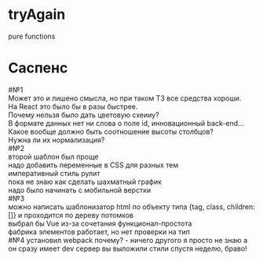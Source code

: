# tryAgain
pure functions
# Саспенс
#№1  
Может это и лишено смысла, но при таком ТЗ все средства хороши.  
На React это было бы в разы быстрее.  
Почему нельзя было дать цветовую схеииу?  
В формате данных нет ни слова о поле id, инновационный back-end...  
Какое вообще должно быть соотношение высоты столбцов?  
Нужна ли их нормализация?  
#№2  
второй шаблон был проще  
надо добавить переменные в CSS для разных тем  
императивный стиль рулит  
пока не знаю как сделать шахматный график  
надо было начинать с мобильной верстки  
#№3  
можно написать шаблонизатор html по объекту типа {tag, class, children:[]} и проходится по дереву потомков  
выбрал бы Vue из-за сочетания функционал-простота  
фабрика элементов работает, но нет проверки на тип  
#№4
установил webpack
почему? - ничего другого я просто не знаю
а он сразу имеет dev сервер
вы выложили стили спустя неделю, браво!
